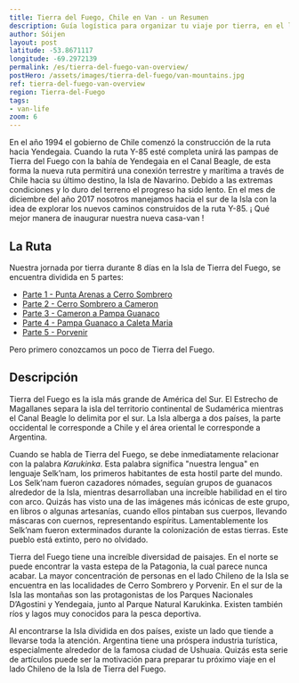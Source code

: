 ```yaml
---
title: Tierra del Fuego, Chile en Van - un Resumen
description: Guía logística para organizar tu viaje por tierra, en el lado Chileno de Tierra del Fuego.
author: Sóijen
layout: post
latitude: -53.8671117
longitude: -69.2972139
permalink: /es/tierra-del-fuego-van-overview/
postHero: /assets/images/tierra-del-fuego/van-mountains.jpg
ref: tierra-del-fuego-van-overview
region: Tierra-del-Fuego
tags:
- van-life
zoom: 6
---
```

En el año 1994 el gobierno de Chile comenzó la construcción de la ruta hacia Yendegaia. Cuando la ruta Y-85 esté completa unirá las pampas de Tierra del Fuego con la bahía de Yendegaia en el Canal Beagle, de esta forma la nueva ruta permitirá una conexión terrestre y marítima a través de Chile hacia su último destino, la Isla de Navarino. Debido a las extremas condiciones y lo duro del terreno el progreso ha sido lento. En el mes de diciembre del año 2017 nosotros manejamos hacia el sur de la Isla con la idea de explorar los nuevos caminos construidos de la ruta Y-85.
¡ Qué mejor manera de inaugurar nuestra nueva casa-van !

<h2>La Ruta</h2>

Nuestra jornada por tierra durante 8 días en la Isla de Tierra del Fuego, se encuentra dividida en 5 partes:
<ul class="post-stats bullets">
  <li><a href="/es/TDF-part-1-punta-arenas-cerro-sombrero/">Parte 1 - Punta Arenas a Cerro Sombrero</a></li>
  <li><a href="/es/TDF-part-2-cerro-sombrero-cameron/">Parte 2 - Cerro Sombrero a Cameron</a></li>
  <li><a href="/es/TDF-part-3-cameron-pampa-guanaco/">Parte 3 - Cameron a Pampa Guanaco</a></li>
  <li><a href="/es/TDF-part-4-pampa-guanaco-caleta-maria/">Parte 4 - Pampa Guanaco a Caleta Maria</a></li>
  <li><a href="/es/TDF-part-5-porvenir/">Parte 5 - Porvenir</a></li>
</ul>

Pero primero conozcamos un poco de Tierra del Fuego.

<h2>Descripción</h2>

Tierra del Fuego es la isla más grande de América del Sur. El Estrecho de Magallanes separa la isla del territorio continental de Sudamérica mientras el Canal Beagle lo delimita por el sur. La Isla alberga a dos países, la parte occidental le corresponde a Chile y el área oriental le corresponde a Argentina.

Cuando se habla de Tierra del Fuego, se debe inmediatamente relacionar con la palabra <em>Karukinka</em>. Esta palabra significa "nuestra lengua" en lenguaje Selk’nam, los primeros habitantes de esta hostil parte del mundo. Los Selk’nam fueron cazadores nómades, seguían grupos de guanacos alrededor de la Isla, mientras desarrollaban una increíble habilidad en el tiro con arco. Quizás has visto una de las imágenes más icónicas de este grupo, en libros o algunas artesanías, cuando ellos pintaban sus cuerpos, llevando máscaras con cuernos, representando espíritus. Lamentablemente los Selk’nam fueron exterminados durante la colonización de estas tierras. Este pueblo está extinto, pero no olvidado.

Tierra del Fuego tiene una increíble diversidad de paisajes. En el norte se puede encontrar la vasta estepa de la Patagonia, la cual parece nunca acabar. La mayor concentración de personas en el lado Chileno de la Isla se encuentra en las localidades de Cerro Sombrero y Porvenir. En el sur de la Isla las montañas son las protagonistas de los Parques Nacionales D’Agostini y Yendegaia, junto al Parque Natural Karukinka. Existen también ríos y lagos muy conocidos para la pesca deportiva.

Al encontrarse la Isla dividida en dos países, existe un lado que tiende a llevarse toda la atención. Argentina tiene una próspera industria turística, especialmente alrededor de la famosa ciudad de Ushuaia. Quizás esta serie de artículos puede ser la motivación para preparar tu próximo viaje en el lado Chileno de la Isla de Tierra del Fuego.
